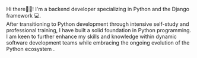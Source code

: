 Hi there👋🏽! I'm a backend developer specializing in Python and the Django framework 💻. <br>
After transitioning to Python development through intensive self-study and professional training, I have built a solid foundation in Python programming. 
I am keen to further enhance my skills and knowledge within dynamic software development teams while embracing the ongoing evolution of the Python ecosystem .
